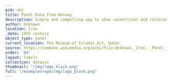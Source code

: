```yaml
---
pid: obj
title: Panel Data from Norway
description: Simple and compelling way to show connections and relationships within a community of individuals.
author: Unknown
location: Iran
_date: 14th century
object_type: panel
current_location: The Museum of Islamic Art, Qatar
source: https://commons.wikimedia.org/wiki/File:Unknown,_Iran_-_Panel_from_Iran_-_Google_Art_Project.jpg
order: '04'
layout: labels
collection: datavis
thumbnail: "/img/logo_black.png"
full: "/examplesrepo/img/logo_black.png"
---
```

